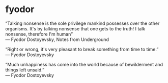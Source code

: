 fyodor
======

“Talking nonsense is the sole privilege mankind possesses over the other organisms. It's by talking nonsense that one gets to the truth! I talk nonsense, therefore I'm human”  
― Fyodor Dostoyevsky, Notes from Underground

“Right or wrong, it's very pleasant to break something from time to time.”   
― Fyodor Dostoyevsky

“Much unhappiness has come into the world because of bewilderment and things left unsaid.”   
― Fyodor Dostoyevsky